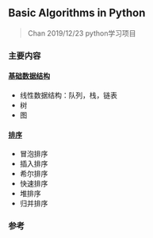 ## Basic Algorithms in Python

>Chan 2019/12/23    python学习项目
>





###  主要内容

#### [基础数据结构](DataStructure/DataStructurePython.md)

- 线性数据结构：队列，栈，链表
- 树
- 图

#### [排序](Sort/Sort.md)

- 冒泡排序
- 插入排序
- 希尔排序
- 快速排序
- 堆排序
- 归并排序





### 参考





